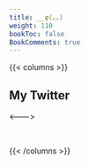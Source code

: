 ```yaml
---
title: __φ(。。)
weight: 110
bookToc: false
BookComments: true
---
```


{{< columns >}}

## My Twitter

<--->

<p>&nbsp;</p>

{{< /columns >}}


